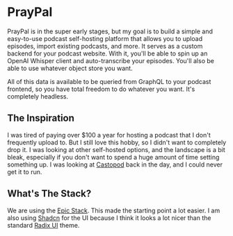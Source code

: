 # PrayPal

PrayPal is in the super early stages, but my goal is to build a simple and
easy-to-use podcast self-hosting platform that allows you to upload episodes,
import existing podcasts, and more. It serves as a custom backend for your
podcast website. With it, you'll be able to spin up an OpenAI Whisper client and
auto-transcribe your episodes. You'll also be able to use whatever object store
you want.

All of this data is available to be queried from GraphQL to your podcast
frontend, so you have total freedom to do whatever you want. It's completely
headless.

## The Inspiration

I was tired of paying over $100 a year for hosting a podcast that I don't
frequently upload to. But I still love this hobby, so I didn't want to
completely drop it. I was looking at other self-hosted options, and the
landscape is a bit bleak, especially if you don't want to spend a huge amount of
time setting something up. I was looking at [Castopod](https://castopod.org/)
back in the day, and I could never get it to run.

## What's The Stack?

We are using the [Epic Stack](https://github.com/epicweb-dev/epic-stack). This
made the starting point a lot easier. I am also using
[Shadcn](https://ui.shadcn.com/) for the UI because I think it looks a lot nicer
than the standard [Radix UI](https://www.radix-ui.com/) theme.
